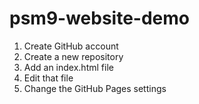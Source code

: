 # psm9-website-demo

1. Create GitHub account
2. Create a new repository
3. Add an index.html file
4. Edit that file
5. Change the GitHub Pages settings
